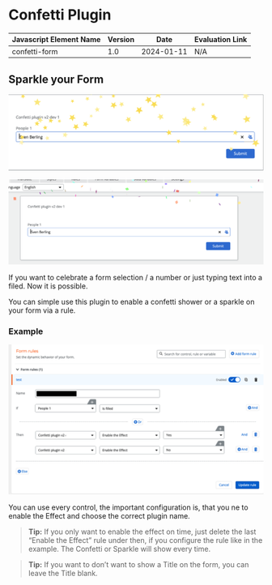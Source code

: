 # Confetti Plugin

| Javascript Element Name | Version | Date       | Evaluation Link |
| ----------------------- | --------| ---------- | ----------------|
| confetti-form           | 1.0     | 2024-01-11 | N/A             |

## Sparkle your Form

![FirstScreenshot](examples/image001.png)

![SecondScreenshot](examples/image002.png)

If you want to celebrate a form selection / a number or just typing text into a filed.
Now it is possible.

You can simple use this plugin to enable a confetti shower or a sparkle on your form via a rule.

### Example

 ![SecondScreenshot](examples/RuleConfig.png)

You can use every control, the important configuration is, that you ne to enable the Effect and choose the correct plugin name.

> **Tip:** If you only want to enable the effect on time, just delete the last “Enable the Effect” rule under then, if you configure the rule like in the example. The Confetti or Sparkle will show every time.

> **Tip:** If you want to don’t want to show a Title on the form, you can leave the Title blank.